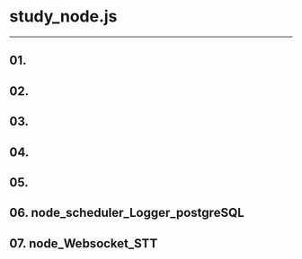 # study_node.js
--------------------
## 01.

## 02.

## 03.

## 04.

## 05.

## 06. node_scheduler_Logger_postgreSQL

## 07. node_Websocket_STT
